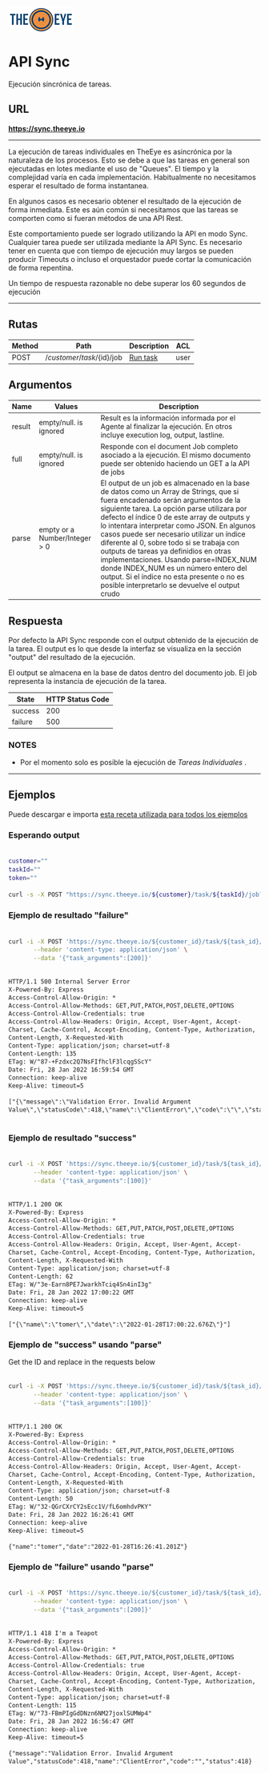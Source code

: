 [![theeye.io](../images/logo-theeye-theOeye-logo2.png)](https://theeye.io/en/index.html)

# API Sync

Ejecución sincrónica de tareas.

## URL

**https://sync.theeye.io**

____

La ejecución de tareas individuales en TheEye es asincrónica por la naturaleza de los procesos.
Esto se debe a que las tareas en general son ejecutadas en lotes mediante el uso de "Queues". El tiempo y la complejidad varía en cada implementación.
Habitualmente no necesitamos esperar el resultado de forma instantanea.

En algunos casos es necesario obtener el resultado de la ejecución de forma inmediata.
Este es aún común si necesitamos que las tareas se comporten como si fueran métodos de una API Rest.

Este comportamiento puede ser logrado utilizando la API en modo Sync.
Cualquier tarea puede ser utilizada mediante la API Sync. Es necesario tener en cuenta que con tiempo de ejecución muy largos se pueden producir Timeouts o incluso el orquestador puede cortar la comunicación de forma repentina.

Un tiempo de respuesta razonable no debe superar los 60 segundos de ejecución

___


## Rutas

| Method | Path | Description | ACL | 
| ---- |  ----|  ----|  ----|
| POST | /${customer}/task/${id}/job | [Run task](#waiting-output) | user | 


## Argumentos


| Name | Values | Description | 
| ---- |  ---- |  ---- |
| result | empty/null. is ignored | Result es la información informada por el Agente al finalizar la ejecución. En otros incluye execution log, output, lastline. | 
| full | empty/null. is ignored | Responde con el document Job completo asociado a la ejecución. El mismo documento puede ser obtenido haciendo un GET a la API de jobs |  
| parse | empty or a Number/Integer > 0 | El output de un job es almacenado en la base de datos como un Array de Strings, que si fuera encadenado serán argumentos de la siguiente tarea. La opción parse utilizara por defecto el índice 0 de este array de outputs y lo intentara interpretar como JSON.  En algunos casos puede ser necesario utilizar un índice diferente al 0, sobre todo si se trabaja con outputs de tareas ya definidios en otras implementaciones. Usando parse=INDEX_NUM donde INDEX_NUM es un número entero del output. Si el índice no esta presente o no es posible interpretarlo se devuelve el output crudo |


## Respuesta


Por defecto la API Sync responde con el output obtenido de la ejecución de la tarea. El output es lo que desde la interfaz se visualiza en la sección "output" del resultado de la ejecución.

El output se almacena en la base de datos dentro del documento job. El job representa la instancia de ejecución de la tarea.


| State | HTTP Status Code | 
| ---- |  ---- |
| success | 200 | 
| failure | 500 | 


### NOTES

* Por el momento solo es posible la ejecución de _Tareas Individuales_ .


____


## Ejemplos

Puede descargar e importa [esta receta utilizada para todos los ejemplos](/sync/Rest_API_Response.json ":ignore")


### Esperando output

```bash

customer=""
taskId=""
token=""

curl -s -X POST "https://sync.theeye.io/${customer}/task/${taskId}/job?access_token=${token}" | jq .output


```

### Ejemplo de resultado "failure"


```bash

curl -i -X POST 'https://sync.theeye.io/${customer_id}/task/${task_id}/job?access_token=${token}' \
       --header 'content-type: application/json' \
       --data '{"task_arguments":[200]}'

```


```http

HTTP/1.1 500 Internal Server Error
X-Powered-By: Express
Access-Control-Allow-Origin: *
Access-Control-Allow-Methods: GET,PUT,PATCH,POST,DELETE,OPTIONS
Access-Control-Allow-Credentials: true
Access-Control-Allow-Headers: Origin, Accept, User-Agent, Accept-Charset, Cache-Control, Accept-Encoding, Content-Type, Authorization, Content-Length, X-Requested-With
Content-Type: application/json; charset=utf-8
Content-Length: 135
ETag: W/"87-+Fzdxc2Q7NsFIfhclF3lcqgSScY"
Date: Fri, 28 Jan 2022 16:59:54 GMT
Connection: keep-alive
Keep-Alive: timeout=5

["{\"message\":\"Validation Error. Invalid Argument Value\",\"statusCode\":418,\"name\":\"ClientError\",\"code\":\"\",\"status\":418}"]


```

### Ejemplo de resultado "success"


```bash

curl -i -X POST 'https://sync.theeye.io/${customer_id}/task/${task_id}/job?access_token=${token}' \
       --header 'content-type: application/json' \
       --data '{"task_arguments":[100]}'

```

```http

HTTP/1.1 200 OK
X-Powered-By: Express
Access-Control-Allow-Origin: *
Access-Control-Allow-Methods: GET,PUT,PATCH,POST,DELETE,OPTIONS
Access-Control-Allow-Credentials: true
Access-Control-Allow-Headers: Origin, Accept, User-Agent, Accept-Charset, Cache-Control, Accept-Encoding, Content-Type, Authorization, Content-Length, X-Requested-With
Content-Type: application/json; charset=utf-8
Content-Length: 62
ETag: W/"3e-Earn8PE7JwarkhTciq4Sn4inI3g"
Date: Fri, 28 Jan 2022 17:00:22 GMT
Connection: keep-alive
Keep-Alive: timeout=5

["{\"name\":\"tomer\",\"date\":\"2022-01-28T17:00:22.676Z\"}"]

```


### Ejemplo de "success" usando "parse"


Get the ID and replace in the requests below

```bash

curl -i -X POST 'https://sync.theeye.io/${customer_id}/task/${task_id}/job?parse&access_token=${token}' \
       --header 'content-type: application/json' \
       --data '{"task_arguments":[100]}'

```


```http

HTTP/1.1 200 OK
X-Powered-By: Express
Access-Control-Allow-Origin: *
Access-Control-Allow-Methods: GET,PUT,PATCH,POST,DELETE,OPTIONS
Access-Control-Allow-Credentials: true
Access-Control-Allow-Headers: Origin, Accept, User-Agent, Accept-Charset, Cache-Control, Accept-Encoding, Content-Type, Authorization, Content-Length, X-Requested-With
Content-Type: application/json; charset=utf-8
Content-Length: 50
ETag: W/"32-QGrCXrCY2sEcc1V/fL6omhdvPKY"
Date: Fri, 28 Jan 2022 16:26:41 GMT
Connection: keep-alive
Keep-Alive: timeout=5

{"name":"tomer","date":"2022-01-28T16:26:41.201Z"}

```

### Ejemplo de "failure" usando "parse"


```bash

curl -i -X POST 'https://sync.theeye.io/${customer_id}/task/${task_id}/job?parse&access_token=${token}' \
       --header 'content-type: application/json' \
       --data '{"task_arguments":[200]}'

```


```http

HTTP/1.1 418 I'm a Teapot
X-Powered-By: Express
Access-Control-Allow-Origin: *
Access-Control-Allow-Methods: GET,PUT,PATCH,POST,DELETE,OPTIONS
Access-Control-Allow-Credentials: true
Access-Control-Allow-Headers: Origin, Accept, User-Agent, Accept-Charset, Cache-Control, Accept-Encoding, Content-Type, Authorization, Content-Length, X-Requested-With
Content-Type: application/json; charset=utf-8
Content-Length: 115
ETag: W/"73-FBmPIgGdDNzn6NM27joxlSUMWp4"
Date: Fri, 28 Jan 2022 16:56:47 GMT
Connection: keep-alive
Keep-Alive: timeout=5

{"message":"Validation Error. Invalid Argument Value","statusCode":418,"name":"ClientError","code":"","status":418}

```

